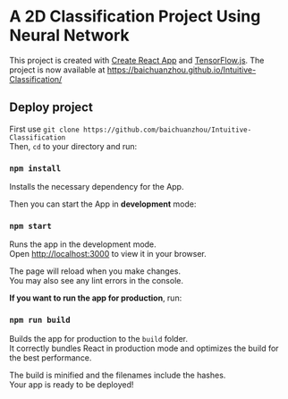 # A 2D Classification Project Using Neural Network

This project is created with [Create React App](https://github.com/facebook/create-react-app) and [TensorFlow.js](https://www.tensorflow.org/js).
The project is now available at https://baichuanzhou.github.io/Intuitive-Classification/ 
## Deploy project

First use `git clone https://github.com/baichuanzhou/Intuitive-Classification` \
Then, `cd` to your directory and run: 

### `npm install`
Installs the necessary dependency for the App.

Then you can start the App in **development** mode:

### `npm start`
Runs the app in the development mode.\
Open [http://localhost:3000](http://localhost:3000) to view it in your browser.

The page will reload when you make changes.\
You may also see any lint errors in the console.

**If you want to run the app for production**, run:
### `npm run build`

Builds the app for production to the `build` folder.\
It correctly bundles React in production mode and optimizes the build for the best performance.

The build is minified and the filenames include the hashes.\
Your app is ready to be deployed!

